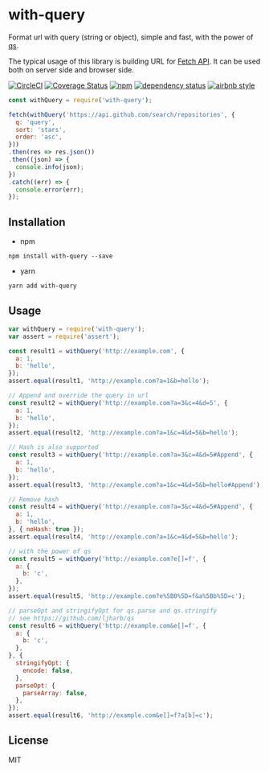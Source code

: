 with-query
=======

Format url with query (string or object), simple and fast, with the power of [qs](https://github.com/ljharb/qs).

The typical usage of this library is building URL for [Fetch API](https://fetch.spec.whatwg.org). It can be used both on server side and browser side.

[![CircleCI](https://img.shields.io/circleci/project/github/kouhin/with-query.svg)](https://circleci.com/gh/kouhin/with-query/tree/master)
[![Coverage Status](https://coveralls.io/repos/github/kouhin/with-query/badge.svg?branch=master)](https://coveralls.io/github/kouhin/with-query?branch=master)
[![npm](https://img.shields.io/npm/v/with-query.svg)](https://www.npmjs.com/package/with-query)
[![dependency status](https://david-dm.org/kouhin/with-query.svg?style=flat-square)](https://david-dm.org/kouhin/with-query)
[![airbnb style](https://img.shields.io/badge/code_style-airbnb-blue.svg)](https://github.com/airbnb/javascript)

``` javascript
const withQuery = require('with-query');

fetch(withQuery('https://api.github.com/search/repositories', {
  q: 'query',
  sort: 'stars',
  order: 'asc',
}))
.then(res => res.json())
.then((json) => {
  console.info(json);
})
.catch((err) => {
  console.error(err);
});
```

## Installation

- npm

``` shell
npm install with-query --save
```

- yarn

``` shell
yarn add with-query
```

## Usage

``` javascript
var withQuery = require('with-query');
var assert = require('assert');

const result1 = withQuery('http://example.com', {
  a: 1,
  b: 'hello',
});
assert.equal(result1, 'http://example.com?a=1&b=hello');

// Append and override the query in url
const result2 = withQuery('http://example.com?a=3&c=4&d=5', {
  a: 1,
  b: 'hello',
});
assert.equal(result2, 'http://example.com?a=1&c=4&d=5&b=hello');

// Hash is also supported
const result3 = withQuery('http://example.com?a=3&c=4&d=5#Append', {
  a: 1,
  b: 'hello',
});
assert.equal(result3, 'http://example.com?a=1&c=4&d=5&b=hello#Append');

// Remove hash
const result4 = withQuery('http://example.com?a=3&c=4&d=5#Append', {
  a: 1,
  b: 'hello',
}, { noHash: true });
assert.equal(result4, 'http://example.com?a=1&c=4&d=5&b=hello');

// with the power of qs
const result5 = withQuery('http://example.com?e[]=f', {
  a: {
    b: 'c',
  },
});
assert.equal(result5, 'http://example.com?e%5B0%5D=f&a%5Bb%5D=c');

// parseOpt and stringifyOpt for qs.parse and qs.stringify
// see https://github.com/ljharb/qs
const result6 = withQuery('http://example.com&e[]=f', {
  a: {
    b: 'c',
  },
}, {
  stringifyOpt: {
    encode: false,
  },
  parseOpt: {
    parseArray: false,
  },
});
assert.equal(result6, 'http://example.com&e[]=f?a[b]=c');
```

## License

MIT
